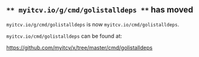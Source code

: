 ## `** myitcv.io/g/cmd/golistalldeps **` has moved

`myitcv.io/g/cmd/golistalldeps` is now `myitcv.io/cmd/golistalldeps`.

`myitcv.io/cmd/golistalldeps` can be found at:

https://github.com/myitcv/x/tree/master/cmd/golistalldeps
